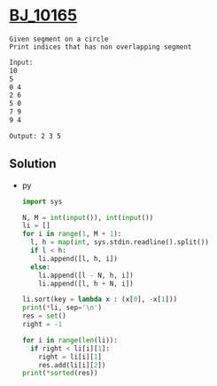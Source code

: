 # [BJ_10165](https://acmicpc.net/problem/10165)

```en
Given segment on a circle
Print indices that has non overlapping segment
```

```txt
Input:
10
5
0 4
2 6
5 0
7 9
9 4

Output: 2 3 5
```

## Solution

* py

  ```py
  import sys

  N, M = int(input()), int(input())
  li = []
  for i in range(1, M + 1):
    l, h = map(int, sys.stdin.readline().split())
    if l < h:
      li.append([l, h, i])
    else:
      li.append([l - N, h, i])
      li.append([l, h + N, i])

  li.sort(key = lambda x : (x[0], -x[1]))
  print(*li, sep='\n')
  res = set()
  right = -1

  for i in range(len(li)):
    if right < li[i][1]:
      right = li[i][1]
      res.add(li[i][2])
  print(*sorted(res))
  ```
